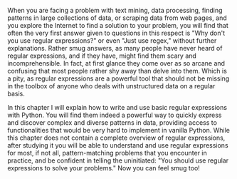 When you are facing a problem with text mining, data processing, finding
patterns in large collections of data, or scraping data from web pages,
and you explore the Internet to find a solution to your problem, you
will find that often the very first answer given to questions in this
respect is "Why don't you use regular expressions?" or even "Just use
regex," without further explanations. Rather smug answers, as many
people have never heard of regular expressions, and if they have, might
find them scary and incomprehensible. In fact, at first glance they come
over as so arcane and confusing that most people rather shy away than
delve into them. Which is a pity, as regular expressions are a powerful
tool that should not be missing in the toolbox of anyone who deals with
unstructured data on a regular basis.

In this chapter I will explain how to write and use basic regular
expressions with Python. You will find them indeed a powerful way to
quickly express and discover complex and diverse patterns in data,
providing access to functionalities that would be very hard to implement
in vanilla Python. While this chapter does not contain a complete
overview of regular expressions, after studying it you will be able to
understand and use regular expressions for most, if not all,
pattern-matching problems that you encounter in practice, and be
confident in telling the uninitiated: "You should use regular
expressions to solve your problems." Now you can feel smug too!
